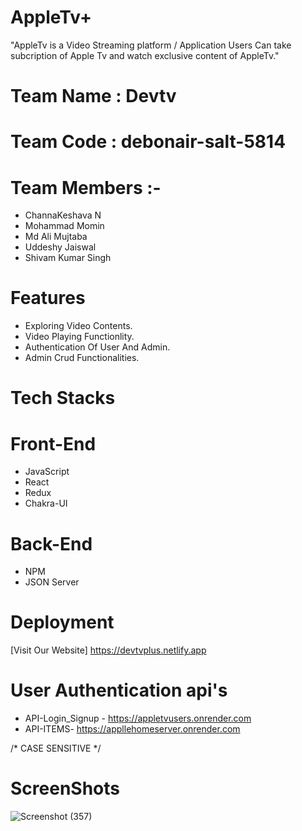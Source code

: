 
# AppleTv+
 "AppleTv is a Video Streaming platform / Application 
  Users Can take subcription of Apple Tv and watch exclusive 
  content of AppleTv."
# Team Name : Devtv
# Team Code : debonair-salt-5814
# Team Members :-
* ChannaKeshava N
* Mohammad Momin
* Md Ali Mujtaba
* Uddeshy Jaiswal
* Shivam Kumar Singh

# Features
* Exploring Video Contents.
* Video Playing Functionlity.
* Authentication Of User And Admin.
* Admin Crud Functionalities.
 # Tech Stacks
 # Front-End
 * JavaScript
 * React 
 * Redux
 * Chakra-UI
 # Back-End
 * NPM
 * JSON Server
 
# Deployment 
[Visit Our Website] https://devtvplus.netlify.app
# User Authentication api's

- API-Login_Signup - https://appletvusers.onrender.com
- API-ITEMS- https://appllehomeserver.onrender.com

/* CASE SENSITIVE */


# ScreenShots
![Screenshot (357)](https://github.com/Channa47/debonair-salt-5814/blob/main/devtvHomePage.png?raw=true)

 

